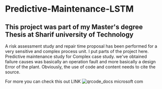 # Predictive-Maintenance-LSTM
## This project was part of my Master's degree Thesis at Sharif university of Technology
A risk assessment study and repair time proposal has been performed for a very sensitive and complex process unit. I put parts of the project here.
Predictive maintenance study for Complex case study.
we've obtained failure causes was basically an operation fault and more basically a design Error of the plant.
Obviously, the use of code and content needs to cite the source.

For more you can check this out LINK 
![qrcode_docs microsoft com](https://user-images.githubusercontent.com/67876386/147579548-711e865c-30c0-44fb-a227-c32847ceee73.png)
